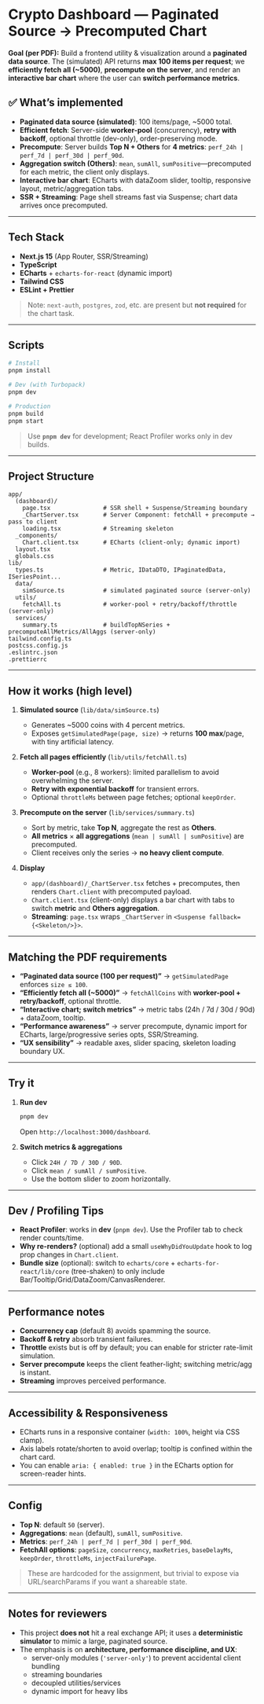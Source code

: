 # Crypto Dashboard — Paginated Source → Precomputed Chart

**Goal (per PDF):** Build a frontend utility & visualization around a **paginated data source**.
The (simulated) API returns **max 100 items per request**; we **efficiently fetch all (\~5000)**, **precompute on the server**, and render an **interactive bar chart** where the user can **switch performance metrics**.

## ✅ What’s implemented

- **Paginated data source (simulated)**: 100 items/page, \~5000 total.
- **Efficient fetch**: Server-side **worker-pool** (concurrency), **retry with backoff**, optional throttle (dev-only), order-preserving mode.
- **Precompute**: Server builds **Top N + Others** for **4 metrics**: `perf_24h | perf_7d | perf_30d | perf_90d`.
- **Aggregation switch (Others)**: `mean`, `sumAll`, `sumPositive`—precomputed for each metric, the client only displays.
- **Interactive bar chart**: ECharts with dataZoom slider, tooltip, responsive layout, metric/aggregation tabs.
- **SSR + Streaming**: Page shell streams fast via Suspense; chart data arrives once precomputed.

---

## Tech Stack

- **Next.js 15** (App Router, SSR/Streaming)
- **TypeScript**
- **ECharts** + `echarts-for-react` (dynamic import)
- **Tailwind CSS**
- **ESLint + Prettier**

> Note: `next-auth`, `postgres`, `zod`, etc. are present but **not required** for the chart task.

---

## Scripts

```bash
# Install
pnpm install

# Dev (with Turbopack)
pnpm dev

# Production
pnpm build
pnpm start
```

> Use **`pnpm dev`** for development; React Profiler works only in dev builds.

---

## Project Structure

```
app/
  (dashboard)/
    page.tsx               # SSR shell + Suspense/Streaming boundary
    _ChartServer.tsx       # Server Component: fetchAll + precompute → pass to client
    loading.tsx            # Streaming skeleton
  _components/
    Chart.client.tsx       # ECharts (client-only; dynamic import)
  layout.tsx
  globals.css
lib/
  types.ts                 # Metric, IDataDTO, IPaginatedData, ISeriesPoint...
  data/
    simSource.ts           # simulated paginated source (server-only)
  utils/
    fetchAll.ts            # worker-pool + retry/backoff/throttle (server-only)
  services/
    summary.ts             # buildTopNSeries + precomputeAllMetrics/AllAggs (server-only)
tailwind.config.ts
postcss.config.js
.eslintrc.json
.prettierrc
```

---

## How it works (high level)

1. **Simulated source** (`lib/data/simSource.ts`)
   - Generates \~5000 coins with 4 percent metrics.
   - Exposes `getSimulatedPage(page, size)` → returns **100 max**/page, with tiny artificial latency.

2. **Fetch all pages efficiently** (`lib/utils/fetchAll.ts`)
   - **Worker-pool** (e.g., 8 workers): limited parallelism to avoid overwhelming the server.
   - **Retry with exponential backoff** for transient errors.
   - Optional `throttleMs` between page fetches; optional `keepOrder`.

3. **Precompute on the server** (`lib/services/summary.ts`)
   - Sort by metric, take **Top N**, aggregate the rest as **Others**.
   - **All metrics** × **all aggregations** (`mean | sumAll | sumPositive`) are precomputed.
   - Client receives only the series → **no heavy client compute**.

4. **Display**
   - `app/(dashboard)/_ChartServer.tsx` fetches + precomputes, then renders `Chart.client` with precomputed payload.
   - `Chart.client.tsx` (client-only) displays a bar chart with tabs to switch **metric** and **Others aggregation**.
   - **Streaming**: `page.tsx` wraps `_ChartServer` in `<Suspense fallback={<Skeleton/>}>`.

---

## Matching the PDF requirements

- **“Paginated data source (100 per request)”** → `getSimulatedPage` enforces `size ≤ 100`.
- **“Efficiently fetch all (\~5000)”** → `fetchAllCoins` with **worker-pool + retry/backoff**, optional throttle.
- **“Interactive chart; switch metrics”** → metric tabs (24h / 7d / 30d / 90d) + dataZoom, tooltip.
- **“Performance awareness”** → server precompute, dynamic import for ECharts, large/progressive series opts, SSR/Streaming.
- **“UX sensibility”** → readable axes, slider spacing, skeleton loading boundary UX.

---

## Try it

1. **Run dev**

   ```bash
   pnpm dev
   ```

   Open `http://localhost:3000/dashboard`.

2. **Switch metrics & aggregations**
   - Click `24H / 7D / 30D / 90D`.
   - Click `mean / sumAll / sumPositive`.
   - Use the bottom slider to zoom horizontally.

---

## Dev / Profiling Tips

- **React Profiler**: works in **dev** (`pnpm dev`). Use the Profiler tab to check render counts/time.
- **Why re-renders?** (optional) add a small `useWhyDidYouUpdate` hook to log prop changes in `Chart.client`.
- **Bundle size** (optional): switch to `echarts/core` + `echarts-for-react/lib/core` (tree-shaken) to only include Bar/Tooltip/Grid/DataZoom/CanvasRenderer.

---

## Performance notes

- **Concurrency cap** (default 8) avoids spamming the source.
- **Backoff & retry** absorb transient failures.
- **Throttle** exists but is off by default; you can enable for stricter rate-limit simulation.
- **Server precompute** keeps the client feather-light; switching metric/agg is instant.
- **Streaming** improves perceived performance.

---

## Accessibility & Responsiveness

- ECharts runs in a responsive container (`width: 100%`, height via CSS clamp).
- Axis labels rotate/shorten to avoid overlap; tooltip is confined within the chart card.
- You can enable `aria: { enabled: true }` in the ECharts option for screen-reader hints.

---

## Config

- **Top N**: default `50` (server).
- **Aggregations**: `mean` (default), `sumAll`, `sumPositive`.
- **Metrics**: `perf_24h | perf_7d | perf_30d | perf_90d`.
- **FetchAll options**: `pageSize`, `concurrency`, `maxRetries`, `baseDelayMs`, `keepOrder`, `throttleMs`, `injectFailurePage`.

> These are hardcoded for the assignment, but trivial to expose via URL/searchParams if you want a shareable state.

---

## Notes for reviewers

- This project **does not** hit a real exchange API; it uses a **deterministic simulator** to mimic a large, paginated source.
- The emphasis is on **architecture, performance discipline, and UX**:
  - server-only modules (`'server-only'`) to prevent accidental client bundling
  - streaming boundaries
  - decoupled utilities/services
  - dynamic import for heavy libs
